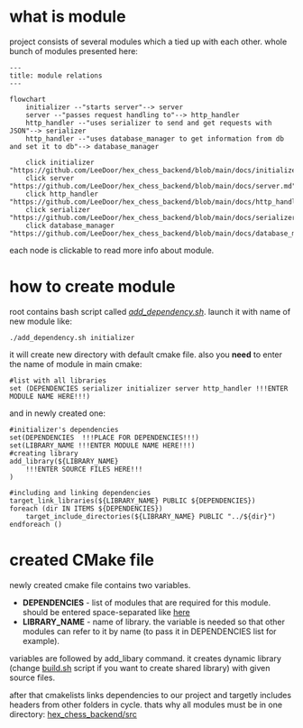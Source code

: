 # what is module
project consists of several modules which a tied up with each other. whole bunch of modules presented here:

```mermaid
---
title: module relations
---

flowchart 
    initializer --"starts server"--> server
    server --"passes request handling to"--> http_handler
    http_handler --"uses serializer to send and get requests with JSON"--> serializer
    http_handler --"uses database_manager to get information from db and set it to db"--> database_manager

    click initializer "https://github.com/LeeDoor/hex_chess_backend/blob/main/docs/initializer.md"
    click server "https://github.com/LeeDoor/hex_chess_backend/blob/main/docs/server.md"
    click http_handler "https://github.com/LeeDoor/hex_chess_backend/blob/main/docs/http_handler.md"
    click serializer "https://github.com/LeeDoor/hex_chess_backend/blob/main/docs/serializer.md"
    click database_manager "https://github.com/LeeDoor/hex_chess_backend/blob/main/docs/database_manager.md"
```

each node is clickable to read more info about module.

# how to create module
root contains bash script called [*add_dependency.sh*](https://github.com/LeeDoor/hex_chess_backend/blob/main/add_dependency.sh). launch it with name of new module like:
```
./add_dependency.sh initializer
```
it will create new directory with default cmake file. also you **need** to enter the name of module in main cmake:
```
#list with all libraries
set (DEPENDENCIES serializer initializer server http_handler !!!ENTER MODULE NAME HERE!!!)
```
and in newly created one:
```
#initializer's dependencies
set(DEPENDENCIES  !!!PLACE FOR DEPENDENCIES!!!)
set(LIBRARY_NAME !!!ENTER MODULE NAME HERE!!!)
#creating library
add_library(${LIBRARY_NAME}
    !!!ENTER SOURCE FILES HERE!!!
)

#including and linking dependencies
target_link_libraries(${LIBRARY_NAME} PUBLIC ${DEPENDENCIES})
foreach (dir IN ITEMS ${DEPENDENCIES})
    target_include_directories(${LIBRARY_NAME} PUBLIC "../${dir}")
endforeach ()
```

# created CMake file
newly created cmake file contains two variables.
* **DEPENDENCIES** - list of modules that are required for this module. should be entered space-separated like [here](https://github.com/LeeDoor/hex_chess_backend/blob/main/src/server/CMakeLists.txt)
* **LIBRARY_NAME** - name of library. the variable is needed so that other modules can refer to it by name (to pass it in DEPENDENCIES list for example).

variables are followed by add_libary command. it creates dynamic library (change [build.sh](https://github.com/LeeDoor/hex_chess_backend/blob/main/build.sh) script if you want to create shared library) with given source files.

after that cmakelists links dependencies to our project and targetly includes headers from other folders in cycle. thats why all modules must be in one directory: [hex_chess_backend/src](https://github.com/LeeDoor/hex_chess_backend/tree/main/src)
